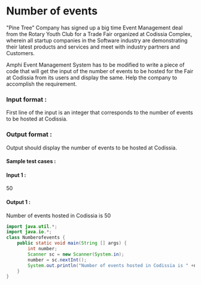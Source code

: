 # Number of events
"Pine Tree" Company has signed up a big time Event Management deal from the Rotary Youth Club for a Trade Fair organized at Codissia Complex, wherein all startup companies in the Software industry are demonstrating their latest products and services and meet with industry partners and Customers.

Amphi Event Management System has to be modified to write a piece of code that will get the input of the number of events to be hosted for the Fair at Codissia from its users and display the same. Help the company to accomplish the requirement.

### Input format :
First line of the input is an integer that corresponds to the number of events to be hosted at Codissia.

### Output format :
Output should display the number of events to be hosted at Codissia.

#### Sample test cases :
#### Input 1 :
50
#### Output 1 :
Number of events hosted in Codissia is 50


```java
import java.util.*;
import java.io.*;
class Numberofevents {
	public static void main(String [] args) {
		int number;
		Scanner sc = new Scanner(System.in);
		number = sc.nextInt();
		System.out.println("Number of events hosted in Codissia is " +number);
	}
}

```
